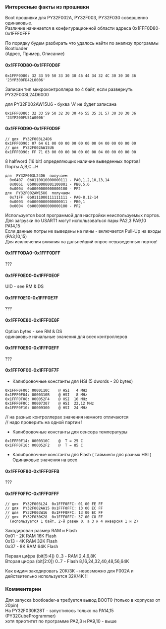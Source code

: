 ###  Интересные факты из прошивки 

Boot прошивки для PY32F002A, PY32F003, PY32F030  совершенно одинаковые.<br>
Различие начинается в конфигурационной области адреса 0x1FFF0D80-0x1FFF0FFF

По порядку будем разбирать что удалось найти по анализу программы Bootloader<br>
(Адрес, Пример, Описание)

#### 0x1FFF0D80-0x1FFF0D8F
```
0x1FFF0D80: 32 33 59 50 33 30 30 46 44 34 32 4С 30 30 30 36 '23YP300FD42L0006'
```
Записан тип микроконтроллера по 4 байт, если развернуть  PY32F003L24D6000

для PY32F002AW15U6 - буква 'A' не будет записана
```
0x1FFF0D80: 32 33 59 50 32 30 30 46 55 35 31 57 30 30 30 36 '23YP200FU51W0006'
```

#### 0x1FFF0D90-0x1FFF0D9F
```
// для  PY32F003L24D6
0x1FFF0D90: 07 64 61 00 00 00 00 00 00 00 04 00 00 00 00 00  
// для  PY32F002AW15U6
0x1FFF0D90: FF 71 03 00 00 00 00 00 00 00 04 00 00 00 00 00  
```
8 halfword (16 bit) определяющих наличие выведенных портов!<br>
Порты A,B,C...H<br> 
```
для  PY32F003L24D6  получаем  
  0x6407  0b0110010000000111 - PA0,1,2,10,13,14
  0x0061  0b0000000001100001 - PB0,5,6
  0x0004  0b0000000000000100 - PF2
для  PY32F002AW15U6  получаем  
  0x71FF  0b0111000111111111 - PA0-8,12-14
  0x0003  0b0000000000000011 - PB0,1
  0x0004  0b0000000000000100 - PF2
```
Используется boot программой для настройки неиспользуемых портов.<br> 
Для загрузки по USART1 могут использоваться пары PA2,3  PA9,10  PA14,15<br>
Если данные потры не выведены на пины - включается Pull-Up на входы (PA3,10,15)<br>
Для исключения влияния на дальнейший опрос невыведенных портов!

#### 0x1FFF0DA0-0x1FFF0DFF
???

#### 0x1FFF0E00-0x1FFF0E0F
UID - see RM & DS

#### 0x1FFF0E10-0x1FFF0E7F
???

#### 0x1FFF0E80-0x1FFF0E8F
Option bytes - see RM & DS<br>
одинаковые начальные значения для всех контроллеров

#### 0x1FFF0E90-0x1FFF0EFF
???

#### 0x1FFF0F00-0x1FFF0F7F

- Калибровочные константы для HSI (5 dwords - 20 bytes)
```
0x1FFF0F00: 0000110C    @ HSI   4 MHz
0x1FFF0F04: 0000310B    @ HSI   8 MHz
0x1FFF0F08: 000052F4    @ HSI  16 MHz
0x1FFF0F0C: 00007307    @ HSI  22,12 MHz
0x1FFF0F10: 00009300    @ HSI  24 MHz
```
// на разных контроллерах значения немного отличаются <br> 
// надо проверить на одной партии !

- Калибровочные константы для сенсора температуры
```
0x1FFF0F14: 0000310C    @  T = 25 C
0x1FFF0F18: 000052F2    @  T = 85 C
```

- Калибровочные константы для Flash ( тайминги для разных HSI )<br>
Одинаковые значения на всех


#### 0x1FFF0F80-0x1FFF0FFB
???

#### 0x1FFF0FFC-0x1FFF0FFF
```
// для  PY32F003L24  0x1FFF0FFC: 01 00 FE FF
// для  PY32F002AW15 0x1FFF0FFC: 13 00 EC FF
// для  PY32F003W16  0x1FFF0FFC: 13 00 EC FF
// для  PY32F030K28  0x1FFF0FFC: 37 00 C8 FF
  (используется 1 байт, 2-й равен 0, а 3 и 4 инверсия 1 и 2)
```
Закодирован размер RAM и Flash<br>
0x01 - 2K RAM 16K Flash<br>
0x13 - 4K RAM 32K Flash<br>
0x37 - 8K RAM 64K Flash

Первая цифра (bit[5:4])  0..3 - RAM     2,4,6,8K<br>
Вторая цифра (bit[2:0])  0..7 - Flash   8,16,24,32,40,48,56,64K

Как видим закодировать 20K/3K - невозможно для F002A и действительно используется 32K/4K !!

### Комментарии

Для запуска bootloader-а требуется вывод BOOT0 (только в корпусах от 20pin)<br>
На PY32F030K28T - запустилось только на PA14,15 (PY32CubeProgrammer)<br>
хотя приотитет по программе PA2,3 и PA9,10 - выше

